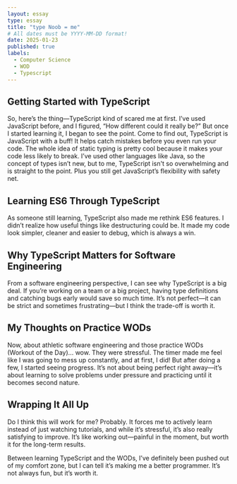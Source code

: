 ```yaml
---
layout: essay
type: essay
title: "type Noob = me"
# All dates must be YYYY-MM-DD format!
date: 2025-01-23
published: true
labels:
  - Computer Science
  - WOD
  - Typescript
---
```


## Getting Started with TypeScript

So, here’s the thing—TypeScript kind of scared me at first. I’ve used JavaScript before, and I figured, “How different could it really be?” But once I started learning it, I began to see the point. Come to find out,  TypeScript is JavaScript with a buff! It helps catch mistakes before you even run your code. The whole idea of static typing is pretty cool because it makes your code less likely to break. I’ve used other languages like Java, so the concept of types isn’t new, but to me, TypeScript isn't so overwhelming and is straight to the point. Plus you still get JavaScript’s flexibility with safety net.

## Learning ES6 Through TypeScript

As someone still learning, TypeScript also made me rethink ES6 features. I didn’t realize how useful things like destructuring could be. It made my code look simpler, cleaner and easier to debug, which is always a win.

## Why TypeScript Matters for Software Engineering

From a software engineering perspective, I can see why TypeScript is a big deal. If you’re working on a team or a big project, having type definitions and catching bugs early would save so much time. It’s not perfect—it can be strict and sometimes frustrating—but I think the trade-off is worth it.

## My Thoughts on Practice WODs

Now, about athletic software engineering and those practice WODs (Workout of the Day)... wow. They were stressful. The timer made me feel like I was going to mess up constantly, and at first, I did! But after doing a few, I started seeing progress. It’s not about being perfect right away—it’s about learning to solve problems under pressure and practicing until it becomes second nature.

## Wrapping It All Up

Do I think this will work for me? Probably. It forces me to actively learn instead of just watching tutorials, and while it’s stressful, it’s also really satisfying to improve. It’s like working out—painful in the moment, but worth it for the long-term results.

Between learning TypeScript and the WODs, I’ve definitely been pushed out of my comfort zone, but I can tell it’s making me a better programmer. It’s not always fun, but it’s worth it.
